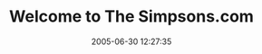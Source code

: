 ---
date: 2005-06-30 12:27:35
link:
  source: delicious
  source_url: https://del.icio.us/roytang
  text: Welcome to The Simpsons.com
  url: http://www.thesimpsons.com/characters/home.htm
slug: welcome-to-the-simpsons-com
source: delicious
tags:
- simpsons
title: Welcome to The Simpsons.com
---